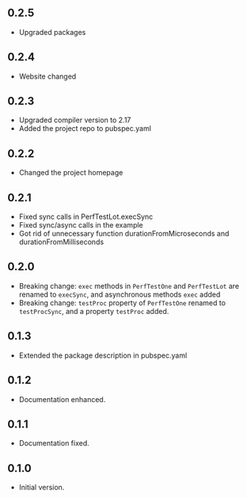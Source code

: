 ## 0.2.5

- Upgraded packages

## 0.2.4

- Website changed

## 0.2.3

- Upgraded compiler version to 2.17
- Added the project repo to pubspec.yaml

## 0.2.2

- Changed the project homepage

## 0.2.1

- Fixed sync calls in PerfTestLot.execSync
- Fixed sync/async calls in the example
- Got rid of unnecessary function durationFromMicroseconds and durationFromMilliseconds

## 0.2.0

- Breaking change: `exec` methods in `PerfTestOne` and `PerfTestLot` are renamed to `execSync`, and asynchronous methods `exec` added
- Breaking change: `testProc` property of `PerfTestOne` renamed to `testProcSync`, and a property `testProc` added.

## 0.1.3

- Extended the package description in pubspec.yaml

## 0.1.2

- Documentation enhanced.

## 0.1.1

- Documentation fixed.

## 0.1.0

- Initial version.
